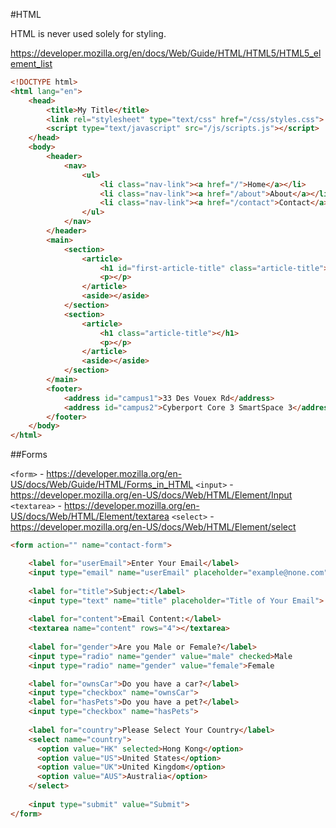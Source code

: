 #HTML

HTML is never used solely for styling.

https://developer.mozilla.org/en/docs/Web/Guide/HTML/HTML5/HTML5_element_list

```html
<!DOCTYPE html>
<html lang="en">
	<head>
		<title>My Title</title>
		<link rel="stylesheet" type="text/css" href="/css/styles.css">
		<script type="text/javascript" src="/js/scripts.js"></script>
	</head>
	<body>
		<header>
			<nav>
				<ul>
					<li class="nav-link"><a href="/">Home</a></li>
					<li class="nav-link"><a href="/about">About</a></li>
					<li class="nav-link"><a href="/contact">Contact</a></li>
				</ul>
			</nav>
		</header>
		<main>
			<section>
				<article>
					<h1 id="first-article-title" class="article-title"></h1>
					<p></p>
				</article>
				<aside></aside>
			</section>
			<section>
				<article>
					<h1 class="article-title"></h1>
					<p></p>
				</article>
				<aside></aside>
			</section>
		</main>
		<footer>
			<address id="campus1">33 Des Vouex Rd</address>
			<address id="campus2">Cyberport Core 3 SmartSpace 3</address>
		</footer>
	</body>
</html>
```

##Forms

```<form>``` - https://developer.mozilla.org/en-US/docs/Web/Guide/HTML/Forms_in_HTML
```<input>``` - https://developer.mozilla.org/en-US/docs/Web/HTML/Element/Input
```<textarea>``` - https://developer.mozilla.org/en-US/docs/Web/HTML/Element/textarea
```<select>``` - https://developer.mozilla.org/en-US/docs/Web/HTML/Element/select

```html
<form action="" name="contact-form">

	<label for="userEmail">Enter Your Email</label>
	<input type="email" name="userEmail" placeholder="example@none.com">
	
	<label for="title">Subject:</label>
	<input type="text" name="title" placeholder="Title of Your Email">
	
	<label for="content">Email Content:</label>
	<textarea name="content" rows="4"></textarea>
	
	<label for="gender">Are you Male or Female?</label>
	<input type="radio" name="gender" value="male" checked>Male
	<input type="radio" name="gender" value="female">Female

    <label for="ownsCar">Do you have a car?</label>
	<input type="checkbox" name="ownsCar">
    <label for="hasPets">Do you have a pet?</label>
	<input type="checkbox" name="hasPets">
	
	<label for="country">Please Select Your Country</label>
	<select name="country">
	  <option value="HK" selected>Hong Kong</option>
	  <option value="US">United States</option>
	  <option value="UK">United Kingdom</option>
	  <option value="AUS">Australia</option>
	</select>
	
	<input type="submit" value="Submit">
</form>
```